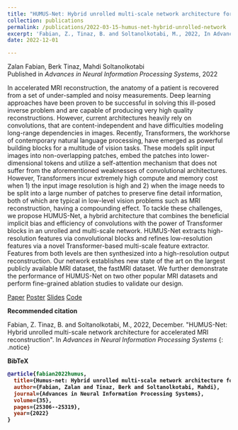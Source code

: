 ```yaml
---
title: "HUMUS-Net: Hybrid unrolled multi-scale network architecture for accelerated MRI reconstruction"
collection: publications
permalink: /publications/2022-03-15-humus-net-hybrid-unrolled-network
excerpt: 'Fabian, Z., Tinaz, B. and Soltanolkotabi, M., 2022, In Advances in Neural Information Processing Systems (25306--25319)'
date: 2022-12-01

---
```


Zalan Fabian, Berk Tinaz, Mahdi Soltanolkotabi <br>
Published in *Advances in Neural Information Processing Systems*, 2022

In accelerated MRI reconstruction, the anatomy of a patient is recovered from a set of under-sampled and noisy measurements. Deep learning approaches have been proven to be successful in solving this ill-posed inverse problem and are capable of producing very high quality reconstructions. However, current architectures heavily rely on convolutions, that are content-independent and have difficulties modeling long-range dependencies in images. Recently, Transformers, the workhorse of contemporary natural language processing, have emerged as powerful building blocks for a multitude of vision tasks. These models split input images into non-overlapping patches, embed the patches into lower-dimensional tokens and utilize a self-attention mechanism that does not suffer from the aforementioned weaknesses of convolutional architectures. However, Transformers incur extremely high compute and memory cost when 1) the input image resolution is high and 2) when the image needs to be split into a large number of patches to preserve fine detail information, both of which are typical in low-level vision problems such as MRI reconstruction, having a compounding effect. To tackle these challenges, we propose HUMUS-Net, a hybrid architecture that combines the beneficial implicit bias and efficiency of convolutions with the power of Transformer blocks in an unrolled and multi-scale network. HUMUS-Net extracts high-resolution features via convolutional blocks and refines low-resolution features via a novel Transformer-based multi-scale feature extractor. Features from both levels are then synthesized into a high-resolution output reconstruction. Our network establishes new state of the art on the largest publicly available MRI dataset, the fastMRI dataset. We further demonstrate the performance of HUMUS-Net on two other popular MRI datasets and perform fine-grained ablation studies to validate our design.

<a href="https://proceedings.neurips.cc/paper_files/paper/2022/file/a1bb3f96e255ae1e04325ae166bcef0f-Paper-Conference.pdf" class="btn btn--info btn--large">Paper</a>
<a href="/assets/posters/humus_neurips2022_poster.png" class="btn btn--success btn--large">Poster</a>
<a href="/assets/slides/HUMUS_Net_slides.pdf" class="btn btn--warning btn--large">Slides</a>
<a href="https://github.com/z-fabian/HUMUS-Net" class="btn btn--primary btn--large"><i class="fab fa-github"></i> Code</a>

<b>Recommended citation</b>

Fabian, Z. Tinaz, B. and Soltanolkotabi, M., 2022, December. &quot;HUMUS-Net: Hybrid unrolled multi-scale network architecture for accelerated MRI reconstruction&quot;.  In *Advances in Neural Information Processing Systems*
{: .notice}

<b>BibTeX<b>

```bibtex
@article{fabian2022humus,
  title={Humus-net: Hybrid unrolled multi-scale network architecture for accelerated mri reconstruction},
  author={Fabian, Zalan and Tinaz, Berk and Soltanolkotabi, Mahdi},
  journal={Advances in Neural Information Processing Systems},
  volume={35},
  pages={25306--25319},
  year={2022}
}
```
